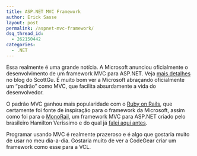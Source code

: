 ```yaml
---
title: ASP.NET MVC Framework
author: Erick Sasse
layout: post
permalink: /aspnet-mvc-framework/
dsq_thread_id:
  - 262150442
categories:
  - .NET
---
```

Essa realmente é uma grande notícia. A Microsoft anunciou oficialmente o desenvolvimento de um framework MVC para ASP.NET. Veja [mais detalhes][1] no blog do ScottGu. É muito bom ver a Microsoft abraçando oficialmente um &#8220;padrão&#8221; como MVC, que facilita absurdamente a vida do desenvolvedor.

O padrão MVC ganhou mais popularidade com o [Ruby on Rails][2], que certamente foi fonte de inspiração para o framework da Microsoft, assim como foi para o [MonoRail][3], um framework MVC para ASP.NET criado pelo brasileiro Hamilton Veríssimo e do qual já [falei aqui antes][4].

Programar usando MVC é realmente prazeroso e é algo que gostaria muito de usar no meu dia-a-dia. Gostaria muito de ver a CodeGear criar um framework como esse para a VCL.

 [1]: http://weblogs.asp.net/scottgu/archive/2007/10/14/asp-net-mvc-framework.aspx
 [2]: http://www.rubyonrails.org/
 [3]: http://www.castleproject.org/monorail/
 [4]: http://www.ericksasse.com.br/monorail-mvc-em-aspnet/